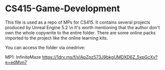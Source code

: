 # CS415-Game-Development
This file is used as a repo of MPs for CS415. It contains several projects produced by Unreal Engine 5.2 \n
It's worth mentioning that the author don't own the whole copywrite to the entire folder. There are some online packs imported to the project like the online learning kits.

You can access the folder via onedrive:


MP1: InfiniteMaze https://1drv.ms/f/s!ApZpz573J9bkgUMDXD6Z_5xpGcXv?e=edMyn7
